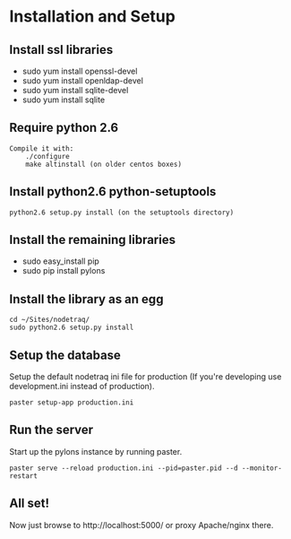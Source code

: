 # Installation and Setup

## Install ssl libraries
* sudo yum install openssl-devel
* sudo yum install openldap-devel
* sudo yum install sqlite-devel
* sudo yum install sqlite

## Require python 2.6
    Compile it with:
        ./configure
        make altinstall (on older centos boxes)

## Install python2.6 python-setuptools
    python2.6 setup.py install (on the setuptools directory)

## Install the remaining libraries
* sudo easy_install pip
* sudo pip install pylons

## Install the library as an egg

    cd ~/Sites/nodetraq/
    sudo python2.6 setup.py install

## Setup the database

Setup the default nodetraq ini file for production (If you're developing use development.ini instead of production).

    paster setup-app production.ini

## Run the server

Start up the pylons instance by running paster.

    paster serve --reload production.ini --pid=paster.pid --d --monitor-restart

## All set!

Now just browse to http://localhost:5000/ or proxy Apache/nginx there.


